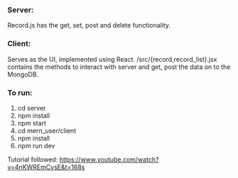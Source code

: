 ### Server: 
Record.js has the get, set, post and delete functionality. 

### Client:
Serves as the UI, implemented using React. 
/src/{record,record_list}.jsx contains the methods to interact with server and get, post the data on to the MongoDB. 

### To run:
1) cd server
2) npm install
3) npm start
4) cd mern_user/client
5) npm install
6) npm run dev

Tutorial followed: https://www.youtube.com/watch?v=4nKWREmCvsE&t=168s
